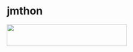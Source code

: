 # jmthon

<p align="left"><a href="https://heroku.com/deploy?template=https://github.com/CCF6FCC/roz"> <img src="https://img.shields.io/badge/Deploy%20To%20Heroku-purple?style=for-the-badge&logo=heroku" width="320" height="58.45"/></a></p>

